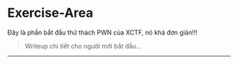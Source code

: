 # Exercise-Area

Đây là phần bắt đầu thử thách PWN của XCTF, nó khá đơn giản!!! 

>Writeup chi tiết cho người mới bắt đầu...

---------------------------------------------------------
